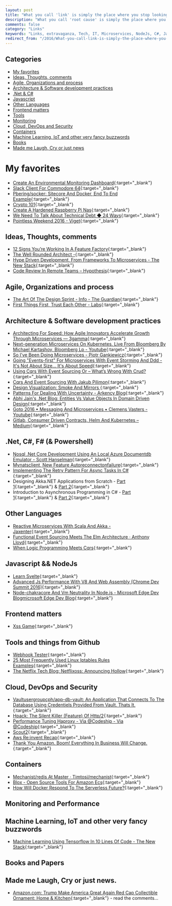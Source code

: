 ```yaml
---
layout: post
title: "What you call 'link' is simply the place where you stop looking any further."
description: "What you call 'root cause' is simply the place where you stop looking any further. - Sidney Dekker"
comments: false
category: "Links"
keywords: "Links, extravaganza, Tech, IT, Microservices, NodeJs, C#, Javascript, Solution architecture"
redirect_from: "/2016/What-you-call-link-is-simply-the-place-where-you-stop-looking-any-further/"
---
```


## Categories ##
* [My favorites](#favorites)
* [Ideas, Thoughts, comments](#ideas)
* [Agile, Organizations and process](#agile)
* [Architecture & Software development practices](#development)
* [.Net & C#](#net)
* [Javascript](#javascript)
* [Other Languages](#polygloting)
* [Frontend matters](#web)
* [Tools](#tools)
* [Monitoring](#monitoring)
* [Cloud, DevOps and Security](#devops)
* [Containers](#containers)
* [Machine Learning, IoT and other very fancy buzzwords](#iot)
* [Books](#books)
* [Made me Laugh, Cry or just news](#news)

# My favorites<a name="favorites"></a> #  
* [Create An Environmental Monitoring Dashboard](http://blog.alexellis.io/environmental-monitoring-dashboard/){:target="_blank"}
* [Slack Client For Commodore 64](http://1amstudios.com/2016/11/27/c64-slack-client/){:target="_blank"}
* [Pbering/socker: Sitecore And Docker, End To End Example](https://github.com/pbering/Socker){:target="_blank"}
* [Crypto 101](https://www.crypto101.io/){:target="_blank"}
* [Create A Hardened Raspberry Pi Nas](http://blog.alexellis.io/hardened-raspberry-pi-nas/){:target="_blank"}
* [We Need To Talk About Technical Debt ◆ 24 Ways](https://24ways.org/2016/we-need-to-talk-about-technical-debt/){:target="_blank"}
* [Pointless Weekend 2016 - Viget](https://www.viget.com/articles/pointless-weekend-2016){:target="_blank"}

## Ideas, Thoughts, comments <a name="ideas"></a> ##
* [12 Signs You’re Working In A Feature Factory](https://hackernoon.com/12-signs-youre-working-in-a-feature-factory-44a5b938d6a2?__s=amwwwz5judsp1dsfgko7#.iuengvwfs){:target="_blank"}
* [The Well Rounded Architect -](https://www.thekua.com/atwork/2016/11/the-well-rounded-architect/?__s=amwwwz5judsp1dsfgko7){:target="_blank"}
* [Hype Driven Development, From Frameworks To Microservices - The New Stack](http://thenewstack.io/programmers-react-warning-hype-driven-development/){:target="_blank"}
* [Code Review In Remote Teams – Hypothesis](https://hypothes.is/blog/code-review-in-remote-teams/){:target="_blank"}

## Agile, Organizations and process<a name="agile"></a> ##
* [The Art Of The Design Sprint - Info - The Guardian](https://www.theguardian.com/info/developer-blog/2016/dec/02/the-art-of-the-design-sprint){:target="_blank"}
* [First Things First, Trust Each Other - Labs](https://labs.spotify.com/2016/12/05/first-things-first-trust-each-other/){:target="_blank"}

## Architecture & Software development practices <a name="development"></a> ##
* [Architecting For Speed: How Agile Innovators Accelerate Growth Through Microservices — 3gamma](http://3gamma.com/insights/architecting-speed-agile-innovators-accelerate-growth-microservices/){:target="_blank"}
* [Next-generation Microservices On Kubernetes. Live From Bloomberg By Michael Kartashov, Bloomberg Lp - Youtube](https://www.youtube.com/watch?v=FBKNyP1OQx0){:target="_blank"}
* [So I’ve Been Doing Microservices - Piotr Gankiewicz](http://piotrgankiewicz.com/2016/11/28/so-ive-been-doing-microservices/){:target="_blank"}
* [Going "Events-first" For Microservices With Event Storming And Ddd - It's Not About Size... It's About Speed](http://www.russmiles.com/essais/going-events-first-for-microservices-with-event-storming-and-ddd?__s=amwwwz5judsp1dsfgko7){:target="_blank"}
* [Using Cqrs With Event Sourcing Or – What’s Wrong With Crud?](http://blog.softmemes.com/2016/11/12/using-cqrs-with-event-sourcing/?__s=amwwwz5judsp1dsfgko7){:target="_blank"}
* [Cqrs And Event Sourcing With Jakub Pilimon](https://spring.io/blog/2016/11/08/cqrs-and-event-sourcing-with-jakub-pilimon?__s=amwwwz5judsp1dsfgko7){:target="_blank"}
* [Design Visualization: Smoke And Mirrors ](http://www.slideshare.net/RufM/design-visualization-smoke-and-mirrors-slides-55822413?__s=amwwwz5judsp1dsfgko7){:target="_blank"}
* [Patterns For Dealing With Uncertainty - Arkency Blog](http://blog.arkency.com/2016/12/techniques-for-dealing-with-uncertainity/){:target="_blank"}
* [Abhi Jain's .Net Blog: Entities Vs Value Objects In Domain Driven Design](http://www.abhijainsblog.com/2016/12/entities-vs-value-objects-in-domain-driven-design.html){:target="_blank"}
* [Goto 2016 • Messaging And Microservices • Clemens Vasters - Youtube](https://www.youtube.com/watch?v=rXi5CLjIQ9k){:target="_blank"}
* [Gitlab, Consumer Driven Contracts, Helm And Kubernetes – Medium](https://medium.com/@enxebre/gitlab-consumer-driven-contracts-helm-and-kubernetes-b7235a60a1cb#.rnc38lxaz){:target="_blank"}

## **.Net, C#, F# (& Powershell)**  <a name="net"></a> ##
* [Nosql .Net Core Development Using An Local Azure Documentdb Emulator - Scott Hanselman](http://www.hanselman.com/blog/NoSQLNETCoreDevelopmentUsingAnLocalAzureDocumentDBEmulator.aspx){:target="_blank"}
* [Mynatsclient, New Feature Autoreconnectonfailure](http://danielwertheim.se/mynatsclient-new-feature-autoreconnectonfailure/){:target="_blank"}
* [Implementing The Retry Pattern For Async Tasks In C#](https://alastaircrabtree.com/implementing-the-retry-pattern-for-async-tasks-in-c/){:target="_blank"}
* Designing Akka.NET Applications from Scratch - [Part 1](https://petabridge.com/blog/akkadotnet-application-design-part1/){:target="_blank"} & [Part 2](https://petabridge.com/blog/akkadotnet-application-design-part2/){:target="_blank"}
* Introduction to Asynchronous Programming in C# - [Part 1](https://www.youtube.com/watch?v=zPCUgEg2l2A){:target="_blank"} & [Part 2](http://www.jeremykruer.com/introduction-to-asynchronous-programming-in-c-part-2/){:target="_blank"}

## Other Languages  <a name="polygloting"></a> ##
* [Reactive Microservices With Scala And Akka - Jaxenter](https://jaxenter.com/reactive-microservices-scala-akka-130360.html){:target="_blank"}
* [Functional Event Sourcing Meets The Elm Architecture · Anthony Lloyd](https://anthonylloyd.github.io/blog/2016/11/27/event-sourcing?__s=amwwwz5judsp1dsfgko7){:target="_blank"}
* [When Logic Programming Meets Cqrs](https://hackernoon.com/when-logic-programming-meets-cqrs-1137ab2a5f86?__s=amwwwz5judsp1dsfgko7#.id8ox7vtw){:target="_blank"}

## Javascript && NodeJs <a name="javascript"></a><a name="nodejs"></a> ##
* [Learn Svelte](https://svelte.technology/guide){:target="_blank"}
* [Advanced Js Performance With V8 And Web Assembly (Chrome Dev Summit 2016)](https://www.youtube.com/watch?v=PvZdTZ1Nl5o){:target="_blank"}
* [Node-chakracore And Vm Neutrality In Node.js - Microsoft Edge Dev Blogmicrosoft Edge Dev Blog](https://blogs.windows.com/msedgedev/2016/11/29/node-chakracore-vm-neutrality/?WT.mc_id=DX_MVP4025064#ezQyXiIOv4hTQP0S.97){:target="_blank"}

## Frontend matters <a name="web"></a> ##
* [Xss Game](https://xss-game.appspot.com/){:target="_blank"}

## Tools and things from Github <a name="tools"></a> ##
* [Webhook Tester](http://webhook.site/#/550a3440-db49-4944-8ae5-f1422b80e0a2){:target="_blank"}
* [25 Most Frequently Used Linux Iptables Rules Examples](https://gist.github.com/virtualstaticvoid/1024546){:target="_blank"}
* [The Netflix Tech Blog: Netflixoss: Announcing Hollow](http://techblog.netflix.com/2016/12/netflixoss-announcing-hollow.html){:target="_blank"}

## Cloud, DevOps and Security<a name="devops"></a> ##
* [Vaultusergroupcph/app-db-vault: An Application That Connects To The Database Using Credentiels Provided From Vault. Thats It.](https://github.com/VaultUserGroupCPH/app-db-vault){:target="_blank"}
* [Hpack: The Silent Killer (Feature) Of Http/2](https://blog.cloudflare.com/hpack-the-silent-killer-feature-of-http-2/){:target="_blank"}
* [Performance Tuning Haproxy - Via @Codeship - Via @Codeship](https://blog.codeship.com/performance-tuning-haproxy/){:target="_blank"}
* [Scout2](https://nccgroup.github.io/Scout2/){:target="_blank"}
* [Aws Re:invent Recap](https://www.infoq.com/news/2016/12/aws-reinvent-recap){:target="_blank"}
* [Thank You Amazon. Boom! Everything In Business Will Change.](https://hackernoon.com/building-a-business-from-a-great-idea-some-future-monday-42ba794fdae5#.lu2hbj1da){:target="_blank"}

## Containers <a name="containers"></a> ##
* [Mechanist/redis At Master · Timtosi/mechanist](https://github.com/TimTosi/mechanist/tree/master/redis){:target="_blank"}
* [Blox - Open Source Tools For Amazon Ecs](https://blox.github.io/){:target="_blank"}
* [How Will Docker Respond To The Serverless Future?](http://blog.contino.io/blog/docker-develops-built-in-orchestration){:target="_blank"}

## Monitoring and Performance <a name="monitoring"></a> ##

## Machine Learning, IoT and other very fancy buzzwords <a name="iot"></a> ##
* [Machine Learning Using Tensorflow In 10 Lines Of Code - The New Stack](http://thenewstack.io/machine-learning-10-lines-code/){:target="_blank"}

## Books and Papers<a name="books"></a> ##

## Made me Laugh, Cry or just news. <a name="news"></a> ##
* [Amazon.com: Trump Make America Great Again Red Cap Collectible Ornament: Home & Kitchen](https://www.amazon.com/dp/B01N67D8HO?tag=selectallsite-20){:target="_blank"} - read the comments...
